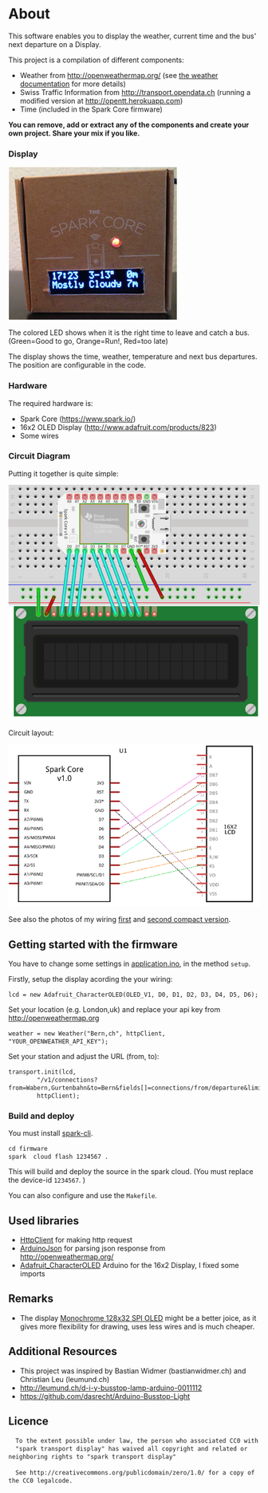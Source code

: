 About
===
This software enables you to display the weather, current time and the bus' next departure on a Display. 

This project is a compilation of different components: 

 * Weather from http://openweathermap.org/ (see [the weather documentation](doc/weather.md) for more details)
 * Swiss Traffic Information from http://transport.opendata.ch (running a modified version at http://opentt.herokuapp.com)
 * Time (included in the Spark Core firmware)

**You can remove, add or extract any of the components and create your own project. Share your mix if you like.**

### Display

![image](doc/display.png)

The colored LED shows when it is the right time to leave and catch a bus. (Green=Good to go, Orange=Run!, Red=too late)

The display shows the time, weather, temperature and next bus departures. The position are configurable in the code. 


### Hardware
The required hardware is:

 *  Spark Core (https://www.spark.io/)
 *  16x2 OLED Display (http://www.adafruit.com/products/823)
 *  Some wires
 

### Circuit Diagram
Putting it together is quite simple: 

![image](doc/Steckplatine.png)

Circuit layout:

![image](doc/Schaltplan.png)

See also the photos of my wiring [first](doc/wires1.jpg) and [second compact version](doc/wires_compact.jpg).

## Getting started with the firmware
You have to change some settings in [application.ino](firmware/application.ino), in the method ``setup``. 

Firstly, setup the display acording the your wiring: 

	lcd = new Adafruit_CharacterOLED(OLED_V1, D0, D1, D2, D3, D4, D5, D6);

Set your location (e.g. London,uk) and replace your api key from http://openweathermap.org

    weather = new Weather("Bern,ch", httpClient, "YOUR_OPENWEATHER_API_KEY");

Set your station and adjust the URL (from, to): 

	transport.init(lcd,
			"/v1/connections?from=Wabern,Gurtenbahn&to=Bern&fields[]=connections/from/departure&limit=6",
			httpClient);



### Build and deploy
You must install [spark-cli](https://github.com/spark/spark-cli). 


	cd firmware
	spark  cloud flash 1234567 .

This will build and deploy the source in the spark cloud. (You must replace the device-id `1234567`. )

You can also configure and use the `Makefile`. 

## Used libraries
* [HttpClient](https://github.com/nmattisson/HttpClient) for making http request
* [ArduinoJson](https://github.com/bblanchon/ArduinoJson) for parsing json response from http://openweathermap.org/
* [Adafruit_CharacterOLED](https://github.com/ladyada/Adafruit_CharacterOLED) Arduino for the 16x2 Display, I fixed some imports

Remarks
----------------
* The display [Monochrome 128x32 SPI OLED](http://www.adafruit.com/products/661) might be a better joice, as it gives more flexibility for drawing, uses less wires and is much cheaper. 

Additional Resources
----------------
* This project was inspired by Bastian Widmer (bastianwidmer.ch) and Christian Leu (leumund.ch)
* http://leumund.ch/d-i-y-busstop-lamp-arduino-0011112
* https://github.com/dasrecht/Arduino-Busstop-Light


Licence
----------------
      To the extent possible under law, the person who associated CC0 with
      "spark transport display" has waived all copyright and related or neighboring rights to "spark transport display"
      
      See http://creativecommons.org/publicdomain/zero/1.0/ for a copy of the CC0 legalcode.  